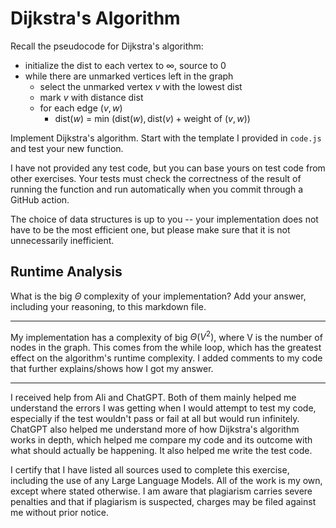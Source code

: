 # Dijkstra's Algorithm

Recall the pseudocode for Dijkstra's algorithm:
- initialize the dist to each vertex to $\infty$, source to 0
- while there are unmarked vertices left in the graph
    - select the unmarked vertex $v$ with the lowest dist
    - mark $v$ with distance dist
    - for each edge $(v,w)$
        - dist($w$) = min $\left(\textrm{dist}(w), \textrm{dist}(v) + \textrm{weight of }(v, w)\right)$

Implement Dijkstra's algorithm. Start with the template I provided in `code.js`
and test your new function.

I have not provided any test code, but you can base yours on test code from
other exercises. Your tests must check the correctness of the result of running
the function and run automatically when you commit through a GitHub action.

The choice of data structures is up to you -- your implementation does not have
to be the most efficient one, but please make sure that it is not unnecessarily
inefficient.

## Runtime Analysis

What is the big $\Theta$ complexity of your implementation? Add your
answer, including your reasoning, to this markdown file.

-----

My implementation has a complexity of big $\Theta(V^2)$, where V is the number of nodes in the graph.  This comes from the while loop, which has the greatest effect on the algorithm's runtime complexity.  I added comments to my code that further explains/shows how I got my answer.

-----

I received help from Ali and ChatGPT.  Both of them mainly helped me understand the errors I was getting when I would attempt to test my code, especially if the test wouldn't pass or fail at all but would run infinitely.  ChatGPT also helped me understand more of how Dijkstra's algorithm works in depth, which helped me compare my code and its outcome with what should actually be happening.  It also helped me write the test code.

I certify that I have listed all sources used to complete this exercise, including the use of any Large Language Models.  All of the work is my own, except where stated otherwise.  I am aware that plagiarism carries severe penalties and that if plagiarism is suspected, charges may be filed against me without prior notice.
